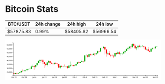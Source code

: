 # Bitcoin Stats

BTC/USDT|24h change|24h high|24h low|
|---|---|---|---|
|$57875.83|0.99%|$58405.82|$56966.54|

<img src="./chart.svg">
